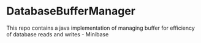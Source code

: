 # DatabaseBufferManager
This repo contains a java implementation of managing buffer for efficiency of database reads and writes - Minibase
